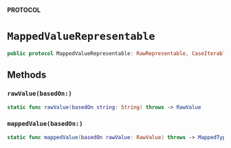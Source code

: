 **PROTOCOL**

# `MappedValueRepresentable`

```swift
public protocol MappedValueRepresentable: RawRepresentable, CaseIterable
```

## Methods
### `rawValue(basedOn:)`

```swift
static func rawValue(basedOn string: String) throws -> RawValue
```

### `mappedValue(basedOn:)`

```swift
static func mappedValue(basedOn rawValue: RawValue) throws -> MappedType
```
